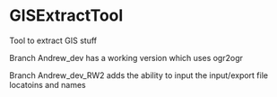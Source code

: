 # GISExtractTool
Tool to extract GIS stuff

Branch Andrew_dev has a working version which uses ogr2ogr

Branch Andrew_dev_RW2 adds the ability to input the input/export file locatoins and names
